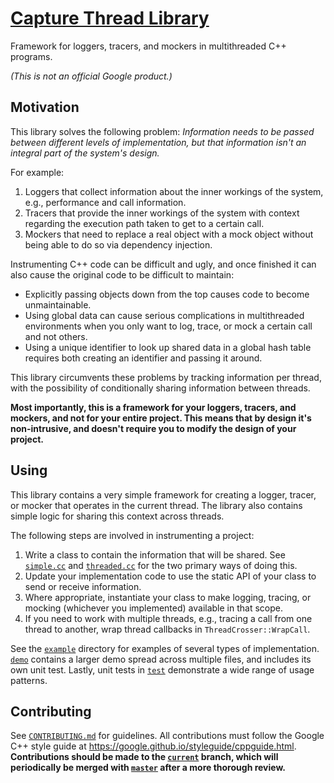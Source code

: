 # [Capture Thread Library][google/capture-thread]

Framework for loggers, tracers, and mockers in multithreaded C++ programs.

*(This is not an official Google product.)*

## Motivation

This library solves the following problem: *Information needs to be passed
between different levels of implementation, but that information isn't an
integral part of the system's design.*

For example:

1.  Loggers that collect information about the inner workings of the system,
    e.g., performance and call information.
2.  Tracers that provide the inner workings of the system with context regarding
    the execution path taken to get to a certain call.
3.  Mockers that need to replace a real object with a mock object without being
    able to do so via dependency injection.

Instrumenting C++ code can be difficult and ugly, and once finished it can also
cause the original code to be difficult to maintain:

-   Explicitly passing objects down from the top causes code to become
    unmaintainable.
-   Using global data can cause serious complications in multithreaded
    environments when you only want to log, trace, or mock a certain call and
    not others.
-   Using a unique identifier to look up shared data in a global hash table
    requires both creating an identifier and passing it around.

This library circumvents these problems by tracking information per thread, with
the possibility of conditionally sharing information between threads.

**Most importantly, this is a framework for your loggers, tracers, and mockers,
and not for your entire project. This means that by design it's non-intrusive,
and doesn't require you to modify the design of your project.**

## Using

This library contains a very simple framework for creating a logger, tracer, or
mocker that operates in the current thread. The library also contains simple
logic for sharing this context across threads.

The following steps are involved in instrumenting a project:

1.  Write a class to contain the information that will be shared. See
    [`simple.cc`](example/simple.cc) and [`threaded.cc`](example/threaded.cc)
    for the two primary ways of doing this.
2.  Update your implementation code to use the static API of your class to send
    or receive information.
3.  Where appropriate, instantiate your class to make logging, tracing, or
    mocking (whichever you implemented) available in that scope.
4.  If you need to work with multiple threads, e.g., tracing a call from one
    thread to another, wrap thread callbacks in `ThreadCrosser::WrapCall`.

See the [`example`](example) directory for examples of several types of
implementation. [`demo`](demo) contains a larger demo spread across multiple
files, and includes its own unit test. Lastly, unit tests in [`test`](test)
demonstrate a wide range of usage patterns.

## Contributing

See [`CONTRIBUTING.md`](CONTRIBUTING.md) for guidelines. All contributions must
follow the Google C++ style guide at
https://google.github.io/styleguide/cppguide.html. **Contributions should be
made to the [`current`][current] branch, which will periodically be merged with
[`master`][master] after a more thorough review.**

[google/capture-thread]: https://github.com/google/capture-thread
[master]: https://github.com/google/capture-thread/tree/master
[current]: https://github.com/google/capture-thread/tree/current
